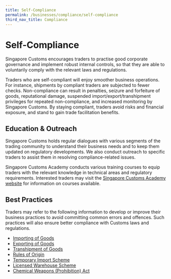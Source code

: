 ```yaml
---
title: Self-Compliance 
permalink: /businesses/compliance/self-compliance
third_nav_title: Compliance
---
```


# Self-Compliance

Singapore Customs encourages traders to practise good corporate governance and implement robust internal controls, so that they are able to voluntarily comply with the relevant laws and regulations.

Traders who are self-compliant will enjoy smoother business operations. For instance, shipments by compliant traders are subjected to fewer checks. Non-compliance can result in penalties, seizure and forfeiture of goods, reputational damage, suspended import/export/transhipment privileges for repeated non-compliance, and increased monitoring by Singapore Customs. By staying compliant, traders avoid risks and financial exposure, and stand to gain trade facilitation benefits.

## Education & Outreach

Singapore Customs holds regular dialogues with various segments of the trading community to understand their business needs and to keep them updated on regulatory developments. We also conduct outreach to specific traders to assist them in resolving compliance-related issues.

Singapore Customs Academy conducts various training courses to equip traders with the relevant knowledge in technical areas and regulatory requirements. Interested traders may visit the  [Singapore Customs Academy website](/businesses/business-resource/courses-and-events)  for information on courses available.

## Best Practices

Traders may refer to the following information to develop or improve their business practices to avoid committing common errors and offences. Such practices will also ensure better compliance with Customs laws and regulations.

-   [Importing of Goods](/businesses/importing-goods/import-procedures/)
-   [Exporting of Goods](/businesses/exporting-goods/export-procedures)
-   [Transhipment of Goods](/businesses/transhipping-goods/transhipment-procedures)
-   [Rules of Origin](/businesses/certificates-of-origin/overview)
-   [Temporary Import Scheme](/businesses/importing-goods/temporary-import-scheme)
-   [Licensed Warehouse Scheme](/businesses/customs-schemes-licences-framework/licensed-warehouse-scheme)
-   [Chemical Weapons (Prohibition) Act](/businesses/chemical-weapons-convention/offences)
